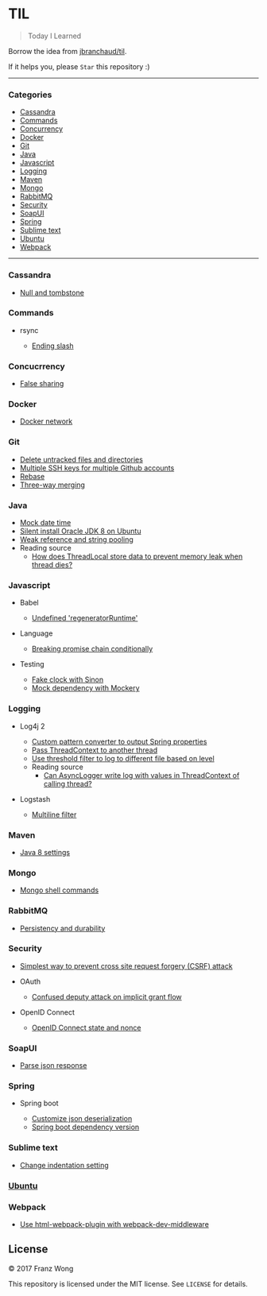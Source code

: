 # TIL

> Today I Learned

Borrow the idea from [jbranchaud/til](https://github.com/jbranchaud/til).

If it helps you, please `Star` this repository :)

---

### Categories

- [Cassandra](#cassandra)
- [Commands](#commands)
- [Concurrency](#concurrency)
- [Docker](#docker)
- [Git](#git)
- [Java](#java)
- [Javascript](#javascript)
- [Logging](#logging)
- [Maven](#maven)
- [Mongo](#mongo)
- [RabbitMQ](#rabbitmq)
- [Security](#security)
- [SoapUI](#soapui)
- [Spring](#spring)
- [Sublime text](#sublime-text)
- [Ubuntu](#ubuntu)
- [Webpack](#webpack)

---

### Cassandra

- [Null and tombstone](cassandra/null_and_tombstone.md)

### Commands

- rsync

    - [Ending slash](commands/rsync/ending-slash.md)

### Concucrrency

- [False sharing](concurrency/false-sharing.md)

### Docker

- [Docker network](docker/docker-network.md)

### Git

- [Delete untracked files and directories](git/delete-untracked-files-directories.md)
- [Multiple SSH keys for multiple Github accounts](git/multiple-github-accounts.md)
- [Rebase](git/rebase.md)
- [Three-way merging](git/three-way-merging.md)

### Java

- [Mock date time](java/mock-date-time.md)
- [Silent install Oracle JDK 8 on Ubuntu](java/silent-install-oracle-jdk8-ubuntu.md)
- [Weak reference and string pooling](java/weakreference-stringpooling.md)
- Reading source
  - [How does ThreadLocal store data to prevent memory leak when thread dies?](java/reading-source/how-threadlocal-store-data-to-prevent-memory-leak-when-thread-dies.md)

### Javascript

- Babel
  - [Undefined 'regeneratorRuntime'](javascript/babel/regeneratorRuntime-undefine.md)

- Language

  - [Breaking promise chain conditionally](javascript/language/break-promise-chain-conditionally.md)

- Testing

	- [Fake clock with Sinon](javascript/testing/fake-clock-sinon.md)
	- [Mock dependency with Mockery](javascript/testing/mock-dependency-mockery.md)

### Logging

- Log4j 2
  - [Custom pattern converter to output Spring properties](logging/log4j2/custom-pattern-converter.md)
  - [Pass ThreadContext to another thread](logging/log4j2/pass_threadcontext_to_another_thread.md)
  - [Use threshold filter to log to different file based on level](logging/log4j2/threshold-filter.md)
  - Reading source
    - [Can AsyncLogger write log with values in ThreadContext of calling thread?](logging/log4j2/reading-source/can-asynclogger-write-log-with-values-in-threadcontext-of-calling-thread.md)

- Logstash

  - [Multiline filter](logging/logstash/multiline-filter.md)

### Maven

- [Java 8 settings](maven/java_8_settings.md)

### Mongo

- [Mongo shell commands](mongo/shell-commands.md)

### RabbitMQ

- [Persistency and durability](rabbitmq/persistency_and_durability/persistency_and_durability.md)

### Security

- [Simplest way to prevent cross site request forgery (CSRF) attack](security/simplest-way-prevent-csrf.md)

- OAuth

    - [Confused deputy attack on implicit grant flow](security/oauth/confused-deputy-attack-implicit-grant-flow.md)

- OpenID Connect

    - [OpenID Connect state and nonce](security/openid/state_nonce.md)

### SoapUI

- [Parse json response](soapui/parse-json-response.md)

### Spring

- Spring boot

  - [Customize json deserialization](spring/spring-boot/customize-json-deserialization.md)
  - [Spring boot dependency version](spring/spring-boot/dependency-version.md)

### Sublime text

- [Change indentation setting](sublime-text/change-indentation.md)

### [Ubuntu](ubuntu)

### Webpack

- [Use html-webpack-plugin with webpack-dev-middleware](webpack/use-html-webpack-plugin-with-webpack-dev-middleware.md)

## License

&copy; 2017 Franz Wong

This repository is licensed under the MIT license. See `LICENSE` for
details.